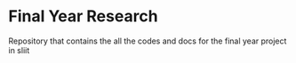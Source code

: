 # Final Year Research

Repository that contains the all the codes and docs for the final year project in sliit